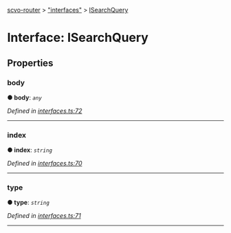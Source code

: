 [scvo-router](../README.md) > ["interfaces"](../modules/_interfaces_.md) > [ISearchQuery](../interfaces/_interfaces_.isearchquery.md)



# Interface: ISearchQuery


## Properties
<a id="body"></a>

###  body

**●  body**:  *`any`* 

*Defined in [interfaces.ts:72](https://github.com/scvodigital/scvo-router/blob/cdc78cf/src/interfaces.ts#L72)*





___

<a id="index"></a>

###  index

**●  index**:  *`string`* 

*Defined in [interfaces.ts:70](https://github.com/scvodigital/scvo-router/blob/cdc78cf/src/interfaces.ts#L70)*





___

<a id="type"></a>

###  type

**●  type**:  *`string`* 

*Defined in [interfaces.ts:71](https://github.com/scvodigital/scvo-router/blob/cdc78cf/src/interfaces.ts#L71)*





___


